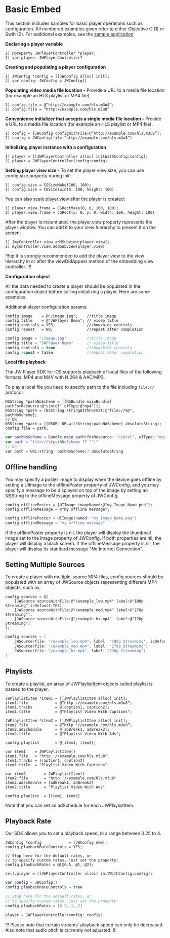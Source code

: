 # Basic Embed

This section includes samples for basic player operations such as configuration. All numbered examples given refer to either Objective C (1) or Swift (2). For additional examples, see the [sample application](https://github.com/jwplayer/jwplayer-sdk-ios-demo)

**Declaring a player variable**

	1) @property JWPlayerController *player;
	2) var player: JWPlayerController?

**Creating and populating a player configuration**

	1) JWConfig *config = [[JWConfig alloc] init];
	2) var config: JWConfig = JWConfig()

**Populating video media file location -**
Provide a URL to a media file location (for example an HLS playlist or MP4 file).

	1) config.file = @”http://example.com/hls.m3u8”;
	2) config.file = “http://example.com/hls.m3u8”

**Convenience initializer that accepts a single media file location -**
Provide a URL to a media file location (for example an HLS playlist or MP4 file).

	1) config = [JWConfig configWithFile:@”http://example.com/hls.m3u8”];
	2) config = JWConfig(file:”http://example.com/hls.m3u8”)

**Initializing player instance with a configuration**

	1) player = [[JWPlayerController alloc] initWithConfig:config];
	2) player = JWPlayerController(config:config)

**Setting player view size -**
To set the player view size, you can use config.size property during init:  

	1) config.size = CGSizeMake(100, 100);
	2) config.size = CGSize(width: 100, height: 100)

You can also scale player.view after the player is created:

	1) player.view.frame = CGRectMake(0, 0, 100, 100);
	2) player.view.frame = CGRect(x: 0, y: 0, width: 100, height: 100)

After the player is instantiated, the player.view property represents the player window. You can add it to your view hierarchy to present it on the screen:

	1) [myController.view addSubview:player.view];
	2) myController.view.addSubview(player.view)

!!!tip
It is strongly recommended to add the player view to the view hierarchy in or after the viewDidAppear method of the embedding view controller.
!!!

**Configuration object**

All the data needed to create a player should be populated in the configuration object before calling initializing a player. Here are some examples.

Additional player configuration params:

```objc
config.image    = @"/image.jpg";    //title image
config.title    = @"JWPlayer Demo";	// video title
config.controls = YES;       		//show/hide controls
config.repeat   = NO;               //repeat after completion
```
	
```swift
config.image = "/image.jpg" 		//title image
config.title = "JWPlayer Demo" 		// video title
config.controls = true 				//show/hide controls
config.repeat = false 				//repeat after completion
```

**Local file playback**

The JW Player SDK for iOS supports playback of local files of the following formats: MP4 and M4V with H.264 & AAC/MP3.

To play a local file you need to specify path to the file including `file://` protocol.

```objc
NSString *pathNoScheme = [[NSBundle mainBundle] pathForResource:@"sintel" ofType:@"mp4"]];
NSString *path = [NSString stringWithFormat:@"file://%@", pathNoScheme];
// OR
NSString *path = [[NSURL URLwithString:pathNoScheme] absoluteString];
config.file = path;
```

```swift
var pathNoScheme = Bundle.main.path(forResource: "sintel", ofType: "mp4")!
var path = "file://\(pathNoScheme ?? "")"
// OR
var path = URL(string: pathNoScheme)?.absoluteString
```

## Offline handling
You may specify a poster image to display when the device goes offline by setting a UIImage to the offlinePoster property of JWConfig, and you may specify a message to be displayed on top of the image by setting an NSString to the offlineMessage property of JWConfig.  

```objc
config.offlinePoster = [UIImage imageNamed:@"my_Image_Name.png"];
config.offlineMessage = @"my offline message";
```
```swift
config.offlinePoster = UIImage(named: "my_Image_Name.png")
config.offlineMessage = "my offline message"
```

If the offlinePoster property is nil, the player will display the thumbnail image set to the image property of JWConfig. If both properties are nil, the player will display a black screen.
If the offlineMessage property is nil, the player will display its standard message "No Internet Connection".

## Setting Multiple Sources
To create a player with multiple-source MP4 files, config.sources should be populated with an array of JWSource objects representing different MP4 objects, such as:

```objc
config.sources = @[
    [JWSource sourceWithFile:@"/example_low.mp4" label:@"180p Streaming" isDefault:YES],
    [JWSource sourceWithFile:@"/example_med.mp4" label:@"270p Streaming"],  
    [JWSource sourceWithFile:@"/example_hi.mp4"  label:@"720p Streaming"]
];
```

```swift
config.sources = [
	JWSource(file: "/example_low.mp4", label: "180p Streaming", isDefault: true),
	JWSource(file: "/example_med.mp4", label: "270p Streaming"),
	JWSource(file: "/example_hi.mp4", label: "720p Streaming")
]
```

## Playlists

To create a playlist, an array of JWPlaylistItem objects called playlist is passed to the player.

```objc
JWPlaylistItem *item1 = [[JWPlaylistItem alloc] init];
item1.file            = @”http ://example.com/hls.m3u8”;
item1.tracks          = @[caption1, caption2];
item1.title           = @"Playlist Video With Captions";

JWPlaylistItem *item2 = [[JWPlaylistItem alloc] init];
item2.file            = @”http ://example.com/hls.m3u8”;
item2.adSchedule      = @[adBreak1, adBreak2];
item2.title           = @"Playlist Video With Ads";

config.playlist       = @[item1, item2];
```

```
var item1    = JWPlaylistItem()
item1.file   = "http ://example.com/hls.m3u8"
item1.tracks = [caption1, caption2]
item1.title  = "Playlist Video With Captions"

var item2        = JWPlaylistItem()
item2.file       = "http ://example.com/hls.m3u8"
item2.adSchedule = [adBreak1, adBreak2]
item2.title      = "Playlist Video With Ads"

config.playlist  = [item1, item2]
```

Note that you can set an adSchedule for each JWPlaylistItem.

## Playback Rate
Our SDK allows you to set a playback speed, in a range between 0.25 to 4.

```objc
JWConfig *config            = [JWConfig new];
config.playbackRateControls = YES;

// Stop here for the default rates, or
// to specify custom rates, just set the property:
config.playbackRates = @[@0.5, @1, @2];

self.player = [[JWPlayerController alloc] initWithConfig:config];
```

```swift
var config = JWConfig()
config.playbackRateControls = true

// Stop here for the default rates, or
// to specify custom rates, just set the property:
config.playbackRates = [0.5, 1, 2]

player = JWPlayerController(config: config)
```

!!!
Please note that certain streams' playback speed can only be decreased. Also note that audio pitch is currently not adjusted.
!!!